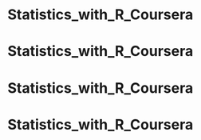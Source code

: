 # Statistics_with_R_Coursera
# Statistics_with_R_Coursera
# Statistics_with_R_Coursera
# Statistics_with_R_Coursera
